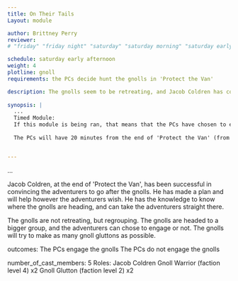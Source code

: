 ```yaml
---
title: On Their Tails
Layout: module

author: Brittney Perry
reviewer: 
# "friday" "friday night" "saturday" "saturday morning" "saturday early afternoon" "saturday early evening" "saturday night" "reaction" "tavern setup" "townsfolk" "randoms"

schedule: saturday early afternoon
weight: 4
plotline: gnoll 
requirements: the PCs decide hunt the gnolls in 'Protect the Van'

description: The gnolls seem to be retreating, and Jacob Coldren has convinced the adventurers to follow or engage in some way.
 
synopsis: | 
  ...
  Timed Module:
  If this module is being ran, that means that the PCs have chosen to engage the gnolls as they run from the wagon wreckage. The PCs will have until noon to respond and follow. If they do not engage, the faction level of all gnolls spawning for the rest of the weekend will rise by one.
  
  The PCs will have 20 minutes from the end of 'Protect the Van' (from the time the last box is carried into the town and the gnolls retreat) to engage the gnolls or not. Timer will be paused when the PCs reach the mod building.


---
```


  ...

  Jacob Coldren, at the end of 'Protect the Van', has been successful in convincing the adventurers to go after the gnolls. He has made a plan and will help however the adventurers wish. He has the knowledge to know where the gnolls are heading, and can take the adventurers straight there.

  The gnolls are not retreating, but regrouping. The gnolls are headed to a bigger group, and the adventurers can chose to engage or not. The gnolls will try to make as many gnoll gluttons as possible.

outcomes: The PCs engage the gnolls
The PCs do not engage the gnolls

number_of_cast_members: 5
Roles: Jacob Coldren
Gnoll Warrior (faction level 4) x2
Gnoll Glutton (faction level 2) x2

